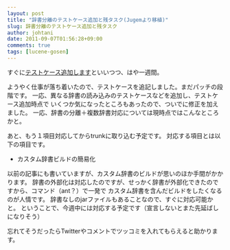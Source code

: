 ```yaml
---
layout: post
title: "辞書分離のテストケース追加と残タスク(Jugemより移植)"
slug: 辞書分離のテストケース追加と残タスク
author: johtani
date: 2011-09-07T01:56:28+09:00
comments: true
tags: [lucene-gosen]
---
```

すぐに[テストケース追加します](http://code.google.com/p/lucene-gosen/issues/detail?id=16#c5?PHPSESSID=e73e7c99982a0b86f03ccbef7738d416)といいつつ、はや一週間。

ようやく仕事が落ち着いたので、テストケースを追記しました。まだパッチの段階です。
一応、異なる辞書の読み込みのテストケースなどを追加し、テストケース追加時点で
いくつか気になったところもあったので、ついでに修正を加えました。
一応、辞書の分離＋複数辞書対応については現時点ではこんなところかと。

あと、もう１項目対応してからtrunkに取り込む予定です。
対応する項目とは以下の項目です。
* カスタム辞書ビルドの簡易化


以前の記事にも書いていますが、カスタム辞書のビルドが思いのほか手間がかかります。
辞書の外部化は対応したのですが、せっかく辞書が外部化できたのですから、コマンド（ant？）で一発で
カスタム辞書を含んだビルドをしたくなるのが人情です。
辞書なしのjarファイルもあることなので、すぐに対応可能かと。
ということで、今週中には対応する予定です（宣言しないとまた先延ばしになりそう）

忘れてそうだったらTwitterやコメントでツッコミを入れてもらえると助かります。

